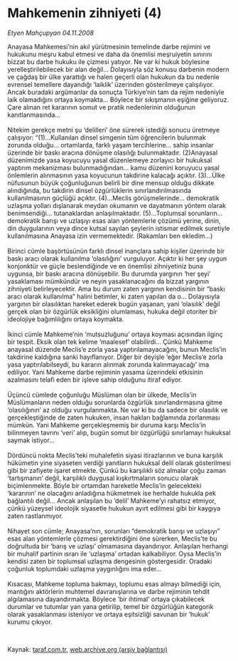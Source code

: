 # Mahkemenin zihniyeti (4)

*Etyen Mahçupyan 04.11.2008*

<div class="taraf_structure_2col_1zq">
<div class="margen_n">



 <p>Anayasa Mahkemesi’nin akıl yürütmesinin temelinde darbe rejimini ve hukukunu meşru kabul etmesi ve daha da önemlisi meşruiyetin sınırını bizzat bu darbe hukuku ile çizmesi yatıyor. Ne var ki hukuk böylesine yerelleştirilebilecek bir alan değil... Dolayısıyla söz konusu darbenin modern ve çağdaş bir ülke yarattığı ve halen geçerli olan hukukun da bu nedenle evrensel temellere dayandığı ‘laiklik’ üzerinden gösterilmeye çalışılıyor. Ancak buradaki argümanlar da sonuçta Türkiye’nin tam da rejim nedeniyle laik olamadığını ortaya koymakta... Böylece bir sıkışmanın eşiğine geliyoruz. Çare alınan ret kararının somut ve pratik nedenlerinin olduğunun kanıtlanmasında... <br/><br/>Nitekim gerekçe metni şu ‘delilleri’ öne sürerek istediği sonucu üretmeye çalışıyor: “(1)...Kullanılan dinsel simgenin tüm öğrencilerin bulunmak zorunda olduğu... ortamlarda, farklı yaşam tercihlerine... sahip insanlar üzerinde bir baskı aracına dönüşme olasılığı bulunmaktadır. (2)Anayasal düzenimizde yasa koyucuyu yasal düzenlemeye zorlayıcı bir hukuksal yaptırım mekanizması bulunmadığından... kamu düzenini koruyucu yasal önlemlerin alınmasının yasa koyucunun takdirine kalacağı açıktır. (3)...Ülke nüfusunun büyük çoğunluğunun belirli bir dine mensup olduğu dikkate alındığında, bu takdirin dinsel özgürlüklerin sınırlandırılmasında kullanılmasının güçlüğü açıktır. (4)...Meclis görüşmelerinde... demokratik uzlaşma yolları dışlanarak meydan okumanın ve dayatmanın yöntem olarak benimsendiği... tutanaklardan anlaşılmaktadır. (5)...Toplumsal sorunların... demokratik barışı ve uzlaşıyı esas alan yöntemlerle çözümü yerine, dinin, din duygularının veya dince kutsal sayılan şeylerin istismar edilmek suretiyle kullanılmasına Anayasa izin vermemektedir. (Rakamları ben ekledim...) <br/><br/>Birinci cümle başörtüsünün farklı dinsel inançlara sahip kişiler üzerinde bir baskı aracı olarak kullanılma ‘olasılığını’ vurguluyor. Açıktır ki her şey uygun konjonktür ve güçle beslendiğinde ve en önemlisi zihniyetiniz buna uygunsa, bir baskı aracına dönüşebilir. Bu durumda yargının ‘her şeyi’ yasaklaması mümkündür ve neyin yasaklanacağını da bizzat yargının zihniyeti belirleyecektir. Ama bu durum zaten yargının kendisinin bir “baskı aracı olarak kullanılma” halini betimler, ki zaten yapılan da o... Dolayısıyla yargının bir olasılıktan hareket ederek bugün yaşanan, yani ‘olasılık’ değil gerçek olan bir özgürlük eksikliğini olumlaması, hukuka değil otoriter bir ideolojiye bağımlılığını ortaya koymakta. <br/><br/>İkinci cümle Mahkeme’nin ‘mutsuzluğunu’ ortaya koyması açısından ilginç bir tespit. Eksik olan tek kelime ‘maalesef’ olabilirdi... Çünkü Mahkeme anayasal düzende Meclis’e zorla yasa yaptırılamayacağını, bunun Meclis’in takdirine kaldığına sanki hayıflanıyor. Diğer bir deyişle ‘eğer Meclis’e zorla yasa yaptırılabilseydi, bu kararın alınmak zorunda kalınmayacağı’ ima ediliyor. Yani Mahkeme darbe rejiminin yasama üzerindeki etkisinin azalmasını telafi eden bir işleve sahip olduğunu itiraf ediyor. <br/><br/>Üçüncü cümlede çoğunluğu Müslüman olan bir ülkede, Meclis’in Müslümanların neden olduğu sorunlarda özgürlük sınırlandırmasına gitme ‘olasılığının’ az olduğu vurgulanmakta. Ne var ki bu da sadece bir olasılık ve gerçekleştiğinde de zaten hukuken, insan hakları bağlamında zorlanması mümkün. Yani Mahkeme gerçekleşmemiş bir duruma karşı Meclis’in bilinmeyen tavrını ‘veri’ alıp, bugün somut bir özgürlüğü sınırlamayı hukuksal saymak istiyor... <br/><br/>Dördüncü nokta Meclis’teki muhalefetin siyasi itirazlarının ve buna karşılık hükümetin yine siyaseten verdiği yanıtların hukuksal delil olarak gösterilmesi gibi bir zafiyete işaret etmekte. Çünkü bu karşılıklı söz almalar çoğu zaman ‘tartışmanın’ değil, karşılıklı duygusal kışkırtmaların sonucu olarak biçimlenmekte. Böyle bir ortamdan hareketle Meclis’in gelecekteki ‘kararının’ ne olacağını anladığına hükmetmek ise herhalde hukukla pek bağlantılı değil... Ancak anlaşılan bu ‘delil’ Mahkeme’yi rahatsız etmiyor, çünkü yüzeysel ideolojik siyasetle hukukun ayırt edilmesi gibi bir kaygıya zaten rastlanmıyor. <br/><br/>Nihayet son cümle; Anayasa’nın, sorunları “demokratik barışı ve uzlaşıyı” esas alan yöntemlerle çözmesi gerektirdiğini öne sürerken, Meclis’te bu doğrultuda bir ‘barış ve uzlaşı’ olmamasına dayandırıyor. Anlaşılan herhangi bir muhalif partinin ısrarı ile ‘uzlaşma’ ortadan kalkabiliyor. Oysa Meclis’in kendisi zaten bir toplumsal uzlaşma dengesinin göstergesidir. Oradaki çoğunluk toplumdaki uzlaşma yaygınlığını ima eder... <br/><br/>Kısacası, Mahkeme topluma bakmayı, toplumu esas almayı bilmediği için, mantığını aktörlerin muhtemel davranışlarına ve darbe rejiminin tehdit algılamasına dayandırmakta. Böylece ‘bir ihtimal’ ortaya çıkabilecek durumlar ve tutumlar yan yana getirilip, temel bir özgürlüğün kategorik olarak yasaklanması isteniyor ve ortaya eşitsizliği savunan bir ‘hukuk’ kurumu çıkıyor.</p>

<br/>


<div id="taraf_not">
</div>

</div>


</div>

Kaynak: [taraf.com.tr](http://www.taraf.com.tr:80/makale/2524.htm), [web.archive.org (arşiv bağlantısı)](http://web.archive.org/web/20081207144503/http://www.taraf.com.tr:80/makale/2524.htm)
